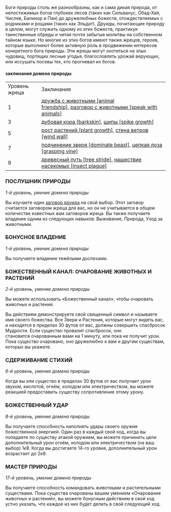 Боги природы столь же разнообразны, как и сама дикая природа, от непостижимых богов глубоких лесов (таких как Сильванус, Обад-Хай, Числев, Балинор и Пан) до дружелюбных божеств, отождествляемых с родниками и рощами (таких как Эльдат). Друиды, почитающие природу в целом, могут служить одному из этих божеств, практикуя таинственные обряды и читая почти забытые молитвы на собственном тайном языке. Но многие из этих богов имеют также жрецов, героев, которые выполняют более активную роль в продвижении интересов конкретного бога природы. Эти жрецы могут охотиться на злых чудовищ, портящих лесные угодья, благословлять урожай верующих, или иссушать посевы тех, кто прогневал их богов.

#### заклинания домена природы

|   |   |
|---|---|
|Уровень жреца|Заклинания|
|1|[дружба с животными [animal friendship]](https://dnd.su/spells/72-animal_friendship/), [разговор с животными [speak with animals]](https://dnd.su/spells/292-speak_with_animals/)|
|3|[дубовая кора [barkskin]](https://dnd.su/spells/74-barkskin/), [шипы [spike growth]](https://dnd.su/spells/77-spike_growth/)|
|5|[рост растений [plant growth]](https://dnd.su/spells/304-plant_growth/), [стена ветров [wind wall]](https://dnd.su/spells/337-wind_wall/)|
|7|[подчинение зверя [dominate beast]](https://dnd.su/spells/239-dominate_beast/), [цепкая лоза [grasping vine]](https://dnd.su/spells/85-grasping_vine/)|
|9|[древесный путь [tree stride]](https://dnd.su/spells/65-tree_stride/), [нашествие насекомых [insect plague]](https://dnd.su/spells/180-insect_plague/)|

  

### ПОСЛУШНИК ПРИРОДЫ

_1-й уровень, умение домена природы_

Вы изучаете один [заговор друида](https://dnd.su/spells/?search=&level=0&class=22) на свой выбор. Этот заговор считается заговором жреца для вас, но он не учитывается в общем количестве известных вам заговоров жреца. Вы также получаете владение одним из следующих навыков: Выживание, Природа, Уход за животными.

  

### БОНУСНОЕ ВЛАДЕНИЕ

_1-й уровень, умение домена природы_

Вы получаете владение тяжёлыми доспехами.

  

### БОЖЕСТВЕННЫЙ КАНАЛ: ОЧАРОВАНИЕ ЖИВОТНЫХ И РАСТЕНИЙ

_2-й уровень, умение домена природы_

Вы можете использовать «Божественный канал», чтобы очаровать животных и растения.

Вы действием демонстрируете свой священный символ и называете имя своего божества. Все Звери и Растения, которые могут видеть вас, и находятся в пределах 30 футов от вас, должны совершить спасбросок Мудрости. Если существо провалит спасбросок, оно становится очарованным вами на 1 минуту, или пока не получит урон. Пока существо очаровано, оно дружелюбно к вам и другим существам, которых вы укажете.

  

### СДЕРЖИВАНИЕ СТИХИЙ

_6-й уровень, умение домена природы_

Когда вы или существо в пределах 30 футов от вас получает урон звуком, кислотой, огнём, холодом или электричеством, вы можете реакцией предоставить существу сопротивление этому урону.

  

### БОЖЕСТВЕННЫЙ УДАР

_8-й уровень, умение домена природы_

Вы получаете способность наполнять удары своего оружия божественной энергией. Один раз в каждый свой ход, когда вы попадаете по существу атакой оружием, вы можете причинить цели дополнительный урон огнём, холодом или электричеством (на ваш выбор) 1к8. Когда вы достигаете 14-го уровня, дополнительный урон возрастает до 2к8.

  

### МАСТЕР ПРИРОДЫ

_17-й уровень, умение домена природы_

Вы получаете способность командовать животными и растительными существами. Пока существа очарованы вашим умением «Очарование животных и растений», вы можете бонусным действием в свой ход устно указать, что каждое из них будет делать в свой следующий ход.